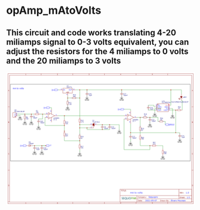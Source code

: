 # opAmp_mAtoVolts

## This circuit and code works translating 4-20 miliamps signal to 0-3 volts equivalent, you can adjust the resistors for the 4 miliamps to 0 volts and the 20 miliamps to 3 volts


![alt text](https://github.com/mourazo/opAmp_mAtoVolts/blob/main/Schematic_4-20m%20to%203%20v_2021-09-16.png?raw=true) 




